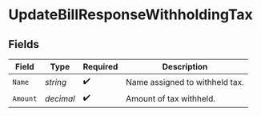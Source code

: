 # UpdateBillResponseWithholdingTax


## Fields

| Field                          | Type                           | Required                       | Description                    |
| ------------------------------ | ------------------------------ | ------------------------------ | ------------------------------ |
| `Name`                         | *string*                       | :heavy_check_mark:             | Name assigned to withheld tax. |
| `Amount`                       | *decimal*                      | :heavy_check_mark:             | Amount of tax withheld.        |